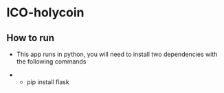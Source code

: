# ICO-holycoin

## How to run
- This app runs in python, you will need to install two dependencies with the following commands

- - pip install flask
